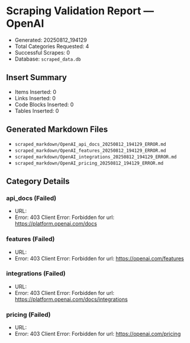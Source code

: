 # Scraping Validation Report — OpenAI

- Generated: 20250812_194129
- Total Categories Requested: 4
- Successful Scrapes: 0
- Database: `scraped_data.db`

## Insert Summary

- Items Inserted: 0
- Links Inserted: 0
- Code Blocks Inserted: 0
- Tables Inserted: 0

## Generated Markdown Files

- `scraped_markdown/OpenAI_api_docs_20250812_194129_ERROR.md`
- `scraped_markdown/OpenAI_features_20250812_194129_ERROR.md`
- `scraped_markdown/OpenAI_integrations_20250812_194129_ERROR.md`
- `scraped_markdown/OpenAI_pricing_20250812_194129_ERROR.md`

## Category Details

### api_docs (Failed)
- URL: 
- Error: 403 Client Error: Forbidden for url: https://platform.openai.com/docs

### features (Failed)
- URL: 
- Error: 403 Client Error: Forbidden for url: https://openai.com/features

### integrations (Failed)
- URL: 
- Error: 403 Client Error: Forbidden for url: https://platform.openai.com/docs/integrations

### pricing (Failed)
- URL: 
- Error: 403 Client Error: Forbidden for url: https://openai.com/pricing